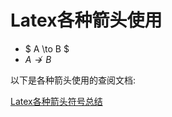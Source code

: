 # Latex各种箭头使用

- $ A \to B $
- $A \nrightarrow B$ 

以下是各种箭头使用的查阅文档:

[Latex各种箭头符号总结](https://blog.csdn.net/Artoria_QZH/article/details/103310704)